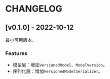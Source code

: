 # CHANGELOG

## [v0.1.0] - 2022-10-12

最小可用版本。

### Features

- 模型层：增加`VersionedModel`、`ModelVersion`。
- 序列化层：增加`VersionedModelSerializer`。